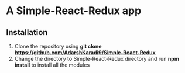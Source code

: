# A Simple-React-Redux app
## Installation
1. Clone the repository using **git clone https://github.com/AdarshKaradi9/Simple-React-Redux**
2. Change the directory to Simple-React-Redux directory and run **npm install** to install all the modules
